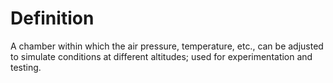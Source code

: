 # Definition

A chamber within which the air pressure, temperature, etc., can be
adjusted to simulate conditions at different altitudes; used for
experimentation and testing.
